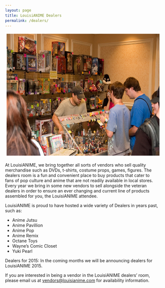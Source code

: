 ```yaml
---
layout: page
title: LouisiANIME Dealers
permalink: /dealers/
---
```



<img src="/img/dealers_room.jpeg" alt="dealers room image" class="img-responsive" style="border:5px solid white;" width="600" height="400"/>

At LouisiANIME, we bring together all sorts of vendors who sell quality merchandise such as DVDs, t-shirts, costume props, games, figures.  The dealers room is a fun and convenient place to buy products that cater to fans of pop culture and anime that are not readily available in local stores.  Every year we bring in some new vendors to sell alongside the veteran dealers in order to ensure an ever changing and current line of products assembled for you, the LouisiANIME attendee.

LouisiANIME is proud to have hosted a wide variety of Dealers in years past, such as:

* Anime Jutsu
* Anime Pavillion
* Anime Pop
* Anime Remix
* Octane Toys
* Wayne’s Comic Closet
* Yuki Pearl

Dealers for 2015:
In the coming months we will be announcing dealers for LouisiANIME 2015.

If you are interested in being a vendor in the LouisiANIME dealers’ room, please email us at <a href="mailto:vendors@louisianime.com">vendors@louisianime.com</a> for availability information.
